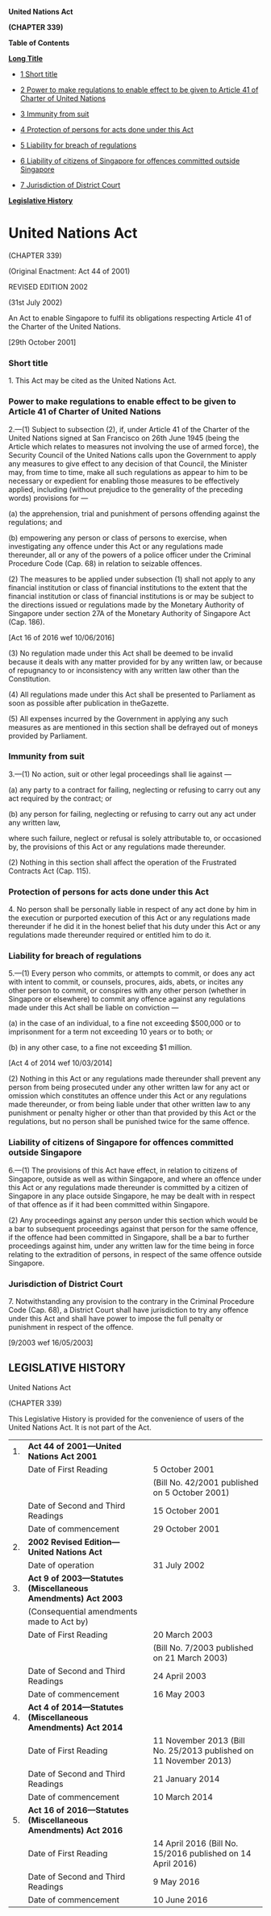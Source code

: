 **United Nations Act**

**(CHAPTER 339)**

**Table of Contents**

[**Long Title**](#United-Nations-Act)

- [1 Short title](#Short-title)

- [2 Power to make regulations to enable effect to be given to Article 41 of Charter of United Nations](#Power-to-make-regulations-to-enable-effect-to-be-given-to-Article-41-of-Charter-of-United-Nations)

- [3 Immunity from suit](#Immunity-from-suit)

- [4 Protection of persons for acts done under this Act](#Protection-of-persons-for-acts-done-under-this-Act)

- [5 Liability for breach of regulations](#Liability-for-breach-of-regulations)

- [6 Liability of citizens of Singapore for offences committed outside Singapore](#Liability-of-citizens-of-Singapore-for-offences-committed-outside-Singapore)

- [7 Jurisdiction of District Court](#Jurisdiction-of-District-Court)

[**Legislative History**](#Legislative-History)

# United Nations Act

(CHAPTER 339)

(Original Enactment: Act 44 of 2001)

REVISED EDITION 2002

(31st July 2002)

An Act to enable Singapore to fulfil its obligations respecting Article 41 of the Charter of the United Nations.

[29th October 2001]

### Short title

1\. This Act may be cited as the United Nations Act.

### Power to make regulations to enable effect to be given to Article 41 of Charter of United Nations

2\.—(1) Subject to subsection (2), if, under Article 41 of the Charter of the United Nations signed at San Francisco on 26th June 1945 (being the Article which relates to measures not involving the use of armed force), the Security Council of the United Nations calls upon the Government to apply any measures to give effect to any decision of that Council, the Minister may, from time to time, make all such regulations as appear to him to be necessary or expedient for enabling those measures to be effectively applied, including (without prejudice to the generality of the preceding words) provisions for —

(a) the apprehension, trial and punishment of persons offending against the regulations; and

(b) empowering any person or class of persons to exercise, when investigating any offence under this Act or any regulations made thereunder, all or any of the powers of a police officer under the Criminal Procedure Code (Cap. 68) in relation to seizable offences.

(2) The measures to be applied under subsection (1) shall not apply to any financial institution or class of financial institutions to the extent that the financial institution or class of financial institutions is or may be subject to the directions issued or regulations made by the Monetary Authority of Singapore under section 27A of the Monetary Authority of Singapore Act (Cap. 186).

[Act 16 of 2016 wef 10/06/2016]

(3) No regulation made under this Act shall be deemed to be invalid because it deals with any matter provided for by any written law, or because of repugnancy to or inconsistency with any written law other than the Constitution.

(4) All regulations made under this Act shall be presented to Parliament as soon as possible after publication in theGazette.

(5) All expenses incurred by the Government in applying any such measures as are mentioned in this section shall be defrayed out of moneys provided by Parliament.

### Immunity from suit

3\.—(1) No action, suit or other legal proceedings shall lie against —

(a) any party to a contract for failing, neglecting or refusing to carry out any act required by the contract; or

(b) any person for failing, neglecting or refusing to carry out any act under any written law,

where such failure, neglect or refusal is solely attributable to, or occasioned by, the provisions of this Act or any regulations made thereunder.

(2) Nothing in this section shall affect the operation of the Frustrated Contracts Act (Cap. 115).

### Protection of persons for acts done under this Act

4\. No person shall be personally liable in respect of any act done by him in the execution or purported execution of this Act or any regulations made thereunder if he did it in the honest belief that his duty under this Act or any regulations made thereunder required or entitled him to do it.

### Liability for breach of regulations

5\.—(1) Every person who commits, or attempts to commit, or does any act with intent to commit, or counsels, procures, aids, abets, or incites any other person to commit, or conspires with any other person (whether in Singapore or elsewhere) to commit any offence against any regulations made under this Act shall be liable on conviction —

(a) in the case of an individual, to a fine not exceeding $500,000 or to imprisonment for a term not exceeding 10 years or to both; or

(b) in any other case, to a fine not exceeding $1 million.

[Act 4 of 2014 wef 10/03/2014]

(2) Nothing in this Act or any regulations made thereunder shall prevent any person from being prosecuted under any other written law for any act or omission which constitutes an offence under this Act or any regulations made thereunder, or from being liable under that other written law to any punishment or penalty higher or other than that provided by this Act or the regulations, but no person shall be punished twice for the same offence.

### Liability of citizens of Singapore for offences committed outside Singapore

6\.—(1) The provisions of this Act have effect, in relation to citizens of Singapore, outside as well as within Singapore, and where an offence under this Act or any regulations made thereunder is committed by a citizen of Singapore in any place outside Singapore, he may be dealt with in respect of that offence as if it had been committed within Singapore.

(2) Any proceedings against any person under this section which would be a bar to subsequent proceedings against that person for the same offence, if the offence had been committed in Singapore, shall be a bar to further proceedings against him, under any written law for the time being in force relating to the extradition of persons, in respect of the same offence outside Singapore.

### Jurisdiction of District Court

7\. Notwithstanding any provision to the contrary in the Criminal Procedure Code (Cap. 68), a District Court shall have jurisdiction to try any offence under this Act and shall have power to impose the full penalty or punishment in respect of the offence.

[9/2003 wef 16/05/2003]

## LEGISLATIVE HISTORY

United Nations Act

(CHAPTER 339)

This Legislative History is provided for the convenience of users of the United Nations Act. It is not part of the Act.

||||
|:-|:-|:-|
|1.|**Act 44 of 2001—United Nations Act 2001**|
||Date of First Reading|5 October 2001|
|||(Bill No. 42/2001 published on 5 October 2001)|
||Date of Second and Third Readings|15 October 2001|
||Date of commencement|29 October 2001|
|2.|**2002 Revised Edition—United Nations Act**|
||Date of operation|31 July 2002|
|3.|**Act 9 of 2003—Statutes (Miscellaneous Amendments) Act 2003**|
||(Consequential amendments made to Act by)||
||Date of First Reading|20 March 2003|
|||(Bill No. 7/2003 published on 21 March 2003)|
||Date of Second and Third Readings|24 April 2003|
||Date of commencement|16 May 2003|
|4.|**Act 4 of 2014—Statutes (Miscellaneous Amendments) Act 2014**|
||Date of First Reading|11 November 2013 (Bill No. 25/2013 published on 11 November 2013)|
||Date of Second and Third Readings|21 January 2014|
||Date of commencement|10 March 2014|
|5.|**Act 16 of 2016—Statutes (Miscellaneous Amendments) Act 2016**|
||Date of First Reading|14 April 2016 (Bill No. 15/2016 published on 14 April 2016)|
||Date of Second and Third Readings|9 May 2016|
||Date of commencement|10 June 2016|
